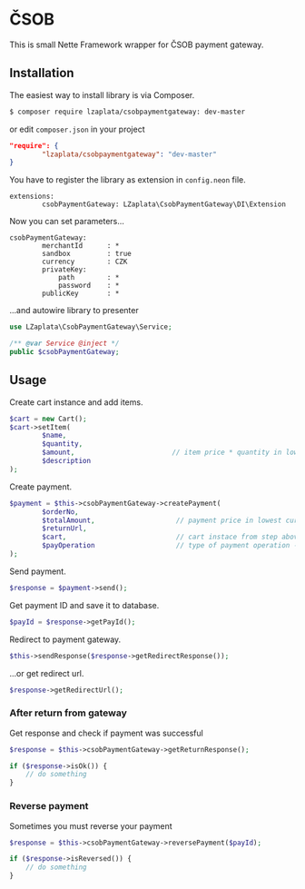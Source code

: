 # ČSOB
This is small Nette Framework wrapper for ČSOB payment gateway.

## Installation
The easiest way to install library is via Composer.

````sh
$ composer require lzaplata/csobpaymentgateway: dev-master
````
or edit `composer.json` in your project

````json
"require": {
        "lzaplata/csobpaymentgateway": "dev-master"
}
````

You have to register the library as extension in `config.neon` file.

````neon
extensions:
        csobPaymentGateway: LZaplata\CsobPaymentGateway\DI\Extension
````

Now you can set parameters...

````neon
csobPaymentGateway:
        merchantId      : *
        sandbox         : true
        currency        : CZK
        privateKey:
            path        : *                        
            password    : *
        publicKey       : *                      
````

...and autowire library to presenter

````php
use LZaplata\CsobPaymentGateway\Service;

/** @var Service @inject */
public $csobPaymentGateway;
````
## Usage
Create cart instance and add items.

````php
$cart = new Cart();
$cart->setItem(
        $name,                          
        $quantity,                      
        $amount,                        // item price * quantity in lowest currency unit (1 CZK = 100)
        $description
);
````

Create payment.

````php
$payment = $this->csobPaymentGateway->createPayment(
        $orderNo,          
        $totalAmount,                    // payment price in lowest currency unit (1 CZK = 100)
        $returnUrl,                  
        $cart,                           // cart instace from step above
        $payOperation                    // type of payment operation - default Payment::NORMAL_PAYMENT
);
````

Send payment.

````php
$response = $payment->send();
````

Get payment ID and save it to database.

````php
$payId = $response->getPayId();
````

Redirect to payment gateway.

````php
$this->sendResponse($response->getRedirectResponse());
````

...or get redirect url.

````php
$response->getRedirectUrl();
````
### After return from gateway
Get response and check if payment was successful

````php
$response = $this->csobPaymentGateway->getReturnResponse();

if ($response->isOk()) {
    // do something
}
````

### Reverse payment
Sometimes you must reverse your payment

````php
$response = $this->csobPaymentGateway->reversePayment($payId);

if ($response->isReversed()) {
    // do something
}
````
